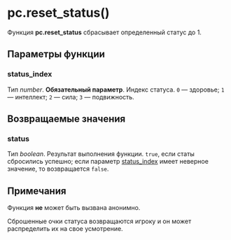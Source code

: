 # pc.reset_status()
Функция **pc.reset_status** сбрасывает определенный статус до 1.

## Параметры функции
### status_index
Тип *number*. **Обязательный параметр**. Индекс статуса. `0` &mdash; здоровье; `1` &mdash; интеллект; `2` &mdash; сила; `3` &mdash; подвижность.

## Возвращаемые значения
### status
Тип *boolean*. Результат выполнения функции. `true`, если статы сбросились успешно; если параметр [status_index](#status_index) имеет неверное значение, то возвращается `false`.

## Примечания
Функция **не** может быть вызвана анонимно.

Сброшенные очки статуса возвращаются игроку и он может распределить их на свое усмотрение.